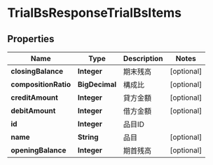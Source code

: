

# TrialBsResponseTrialBsItems


## Properties

| Name | Type | Description | Notes |
|------------ | ------------- | ------------- | -------------|
|**closingBalance** | **Integer** | 期末残高 |  [optional] |
|**compositionRatio** | **BigDecimal** | 構成比 |  [optional] |
|**creditAmount** | **Integer** | 貸方金額 |  [optional] |
|**debitAmount** | **Integer** | 借方金額 |  [optional] |
|**id** | **Integer** | 品目ID |  |
|**name** | **String** | 品目 |  [optional] |
|**openingBalance** | **Integer** | 期首残高 |  [optional] |



